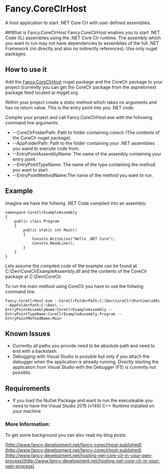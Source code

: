 Fancy.CoreClrHost
=================

A host application to start .NET Core Crl with user defined assemblies.

##What is Fancy.CoreClrHost
Fancy.CoreClrHost enables you to start .NET Code (IL) assemblies using the .NET Core Clr runtime. The assembly which you want to run may not have dependencies to assemblies of the full .NET Framework (no directly and also no indirectly references). Use only nuget packages.

## How to use it
Add the [Fancy.CoreClrHost](https://www.nuget.org/packages/Fancy.CoreClrHost/) nuget package and the CoreClr package to your project (currently you can get the CoreClr package from the aspnetvnext package feed located at myget.org. 

Within your project create a static method which takes no arguments and has no return value. This is the entry point into you .NET code.

Compile your project and call Fancy.CoreClrHost.exe with the following command line arguments:

- --CoreClrFolderPath: Path to folder containing coreclr (The contents of the CoreClr nuget package).
- --AppFolderPath: Path to the folder containing your .NET assemblies you wand to execute code from.
- --EntryPointAssemblyName: The name of the assembly containing your entry point.
- --EntryPointTypeName: The name of the type containing the method you want to start.
- --EntryPointMethodName:The name of the method you want to run.

## Example
Imagine we have the follwing .NET Code compiled into an assembly:
```
namespace CoreClrExampleAssembly
{
    public class Program
    {
        public static int Main()
        {
            Console.WriteLine("Hello .NET Core");
            Console.ReadLine();
        }
    }
}
```
Lets assume the compiled code of the example can be found at C:\Dev\CoreClrExampleAssembly.dll and the contents of the CoreClr package at C:\Dev\CoreClr.

To run the main method using CoreClr you have to use the follwing command line.

```
Fancy.CoreClrHost.exe --CoreClrFolderPath:C:\Dev\CoreClr\Runtime\x86\ --AppFolderPath:C:\Dev\ --EntryPointAssemblyName:CoreClrExampleAssembly --EntryPointTypeName:CoreClrExampleAssembly.Program --EntryPointMethodName:Main
```

## Known Issues
- Currently all paths you provide need to be absolute path and need to end with a backslash.
- Debugging with Visual Studio is possible but only if you attach the debugger when the application is already running. Directly starting the application from Visual Studio with the Debugger (F5) is currently not possible.

## Requirements
- If you load the NuGet Package and want to run the executeable you need to have the Visual Studio 2015 (v140) C++ Runtime installed on your machine

### More Information:
To get some background you can also read my blog posts:

[http://www.fancy-development.net/fancy-coreclrhost-published](http://www.fancy-development.net/fancy-coreclrhost-published)
[http://www.fancy-development.net/hosting-net-core-clr-in-your-own-process](http://www.fancy-development.net/hosting-net-core-clr-in-your-own-process)